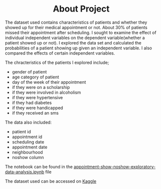 <div id="header" align="center">
 <h1> About Project</h1>
 </div>
 
 The dataset used contains characteristics of patients and whether they showed up for their medical appointment or not. About 30% of patients missed their appointment
 after scheduling. I sought to examine the effect of individual independent variables on the dependent variable(whether a patient showed up or not). I explored the data 
 set and calculated the probabilities of a patient showing up given an independent variable. I also compared the effects of certain independent variables.
 
 The chracteristics of the patients I explored include;
 * gender of patient
 * age category of patient
 * day of the week of their appointment
 * if they were on a scholarship
 * if they were involved in alcoholism
 * if they were hypertensive
 * if they had diabetes 
 * if they were handicapped
 * if they received an sms
 
 The data also included:
 * patient id
 * appointment id
 * scheduling date
 * appointment date
 * neighbourhood
 * noshow column
 
 The notebook can be found in the [appointment-show-noshow-exploratory-data-analysis.ipynb](https://github.com/Outis09/Investiagating-medical-appointment-show-no-show/blob/main/appointment-show-noshow-exploratory-data-analysis.ipynb) file
 
 The dataset used can be accessed on [Kaggle](https://www.kaggle.com/datasets/joniarroba/noshowappointments)
